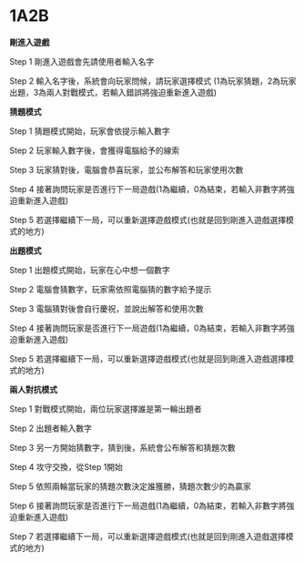 # 1A2B
**剛進入遊戲**

Step 1 剛進入遊戲會先請使用者輸入名字

Step 2 輸入名字後，系統會向玩家問候，請玩家選擇模式 (1為玩家猜題，2為玩家出題，3為兩人對戰模式，若輸入錯誤將強迫重新進入遊戲)


**猜題模式**

Step 1 猜題模式開始，玩家會依提示輸入數字

Step 2 玩家輸入數字後，會獲得電腦給予的線索

Step 3 玩家猜對後，電腦會恭喜玩家，並公布解答和玩家使用次數

Step 4 接著詢問玩家是否進行下一局遊戲(1為繼續，0為結束，若輸入非數字將強迫重新進入遊戲)

Step 5 若選擇繼續下一局，可以重新選擇遊戲模式(也就是回到剛進入遊戲選擇模式的地方)

**出題模式**

Step 1 出題模式開始，玩家在心中想一個數字

Step 2 電腦會猜數字，玩家需依照電腦猜的數字給予提示

Step 3 電腦猜對後會自行慶祝，並說出解答和使用次數

Step 4 接著詢問玩家是否進行下一局遊戲(1為繼續，0為結束，若輸入非數字將強迫重新進入遊戲)

Step 5 若選擇繼續下一局，可以重新選擇遊戲模式(也就是回到剛進入遊戲選擇模式的地方)

**兩人對抗模式**

Step 1 對戰模式開始，兩位玩家選擇誰是第一輪出題者

Step 2 出題者輸入數字

Step 3 另一方開始猜數字，猜到後，系統會公布解答和猜題次數

Step 4 攻守交換，從Step 1開始

Step 5 依照兩輪當玩家的猜題次數決定誰獲勝，猜題次數少的為贏家

Step 6 接著詢問玩家是否進行下一局遊戲(1為繼續，0為結束，若輸入非數字將強迫重新進入遊戲)

Step 7 若選擇繼續下一局，可以重新選擇遊戲模式(也就是回到剛進入遊戲選擇模式的地方)
